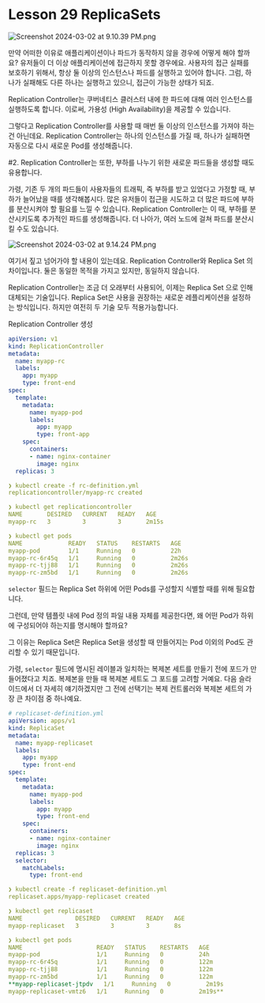 # Lesson 29 ReplicaSets

![Screenshot 2024-03-02 at 9.10.39 PM.png](Lesson%2029%20ReplicaSets%20b5e938fa1f8a4f83b9a01aa85e98ffad/Screenshot_2024-03-02_at_9.10.39_PM.png)

만약 어떠한 이유로 애플리케이션이나 파드가 동작하지 않을 경우에 어떻게 해야 할까요? 유저들이 더 이상 애플리케이션에 접근하지 못할 경우에요. 사용자의 접근 실패를 보호하기 위해서, 항상 둘 이상의 인스턴스나 파드를 실행하고 있어야 합니다. 그럼, 하나가 실패해도 다른 하나는 실행하고 있으니, 접근이 가능한 상태가 되죠.

Replication Controller는 쿠버네티스 클러스터 내에 한 파드에 대해 여러 인스턴스를 실행하도록 합니다. 이로써, 가용성 (High Availability)을 제공할 수 있습니다.

그렇다고 Replication Controller를 사용할 때 매번 둘 이상의 인스턴스를 가져야 하는 건 아닌데요. Replication Controller는 하나의 인스턴스를 가질 때, 하나가 실패하면 자동으로 다시 새로운 Pod를 생성해줍니다.

#2. Replication Controller는 또한, 부하를 나누기 위한 새로운 파드들을 생성할 때도 유용합니다.

가령, 기존 두 개의 파드들이 사용자들의 트래픽, 즉 부하를 받고 있었다고 가정할 때, 부하가 늘어났을 때를 생각해봅시다. 많은 유저들이 접근을 시도하고 더 많은 파드에 부하를 분산시켜야 할 필요를 느낄 수 있습니다. Replication Controller는 이 때, 부하를 분산시키도록 추가적인 파드를 생성해줍니다. 더 나아가, 여러 노드에 걸쳐 파드를 분산시킬 수도 있습니다.

![Screenshot 2024-03-02 at 9.14.24 PM.png](Lesson%2029%20ReplicaSets%20b5e938fa1f8a4f83b9a01aa85e98ffad/Screenshot_2024-03-02_at_9.14.24_PM.png)

여기서 짚고 넘어가야 할 내용이 있는데요. Replication Controller와 Replica Set 의 차이입니다.  둘은 동일한 목적을 가지고 있지만, 동일하지 않습니다.

Replication Controller는 조금 더 오래부터 사용되어, 이제는 Replica Set 으로 인해 대체되는 기술입니다. Replica Set은 사용을 권장하는 새로운 레플리케이션을 설정하는 방식입니다. 하지만 여전히 두 기술 모두 적용가능합니다.

Replication Controller 생성

```yaml
apiVersion: v1
kind: ReplicationController
metadata:
  name: myapp-rc
  labels:
    app: myapp
    type: front-end
spec:
  template:
    metadata:
      name: myapp-pod
      labels:
        app: myapp
        type: front-app
    spec:
      containers:
      - name: nginx-container
        image: nginx
  replicas: 3
```

```yaml
❯ kubectl create -f rc-definition.yml
replicationcontroller/myapp-rc created

❯ kubectl get replicationcontroller
NAME       DESIRED   CURRENT   READY   AGE
myapp-rc   3         3         3       2m15s

❯ kubectl get pods
NAME             READY   STATUS    RESTARTS   AGE
myapp-pod        1/1     Running   0          22h
myapp-rc-6r45q   1/1     Running   0          2m26s
myapp-rc-tjj88   1/1     Running   0          2m26s
myapp-rc-zm5bd   1/1     Running   0          2m26s
```

`selector` 필드는 Replica Set 하위에 어떤 Pods를 구성할지 식별할 때를 위해 필요합니다.

그런데, 만약 템플릿 내에 Pod 정의 파일 내용 자체를 제공한다면, 왜 어떤 Pod가 하위에 구성되어야 하는지를 명시해야 할까요?

그 이유는 Replica Set은 Replica Set을 생성할 때 만들어지는 Pod 이외의 Pod도 관리할 수 있기 때문입니다.

가령, `selector` 필드에 명시된 레이블과 일치하는 복제본 세트를 만들기 전에 포드가 만들어졌다고 치죠. 복제본을 만들 때 복제본 세트도 그 포드를 고려할 거예요. 다음 슬라이드에서 더 자세히 얘기하겠지만 그 전에 선택기는 복제 컨트롤러와 복제본 세트의 가장 큰 차이점 중 하나예요.

```yaml
# replicaset-definition.yml
apiVersion: apps/v1
kind: ReplicaSet
metadata:
  name: myapp-replicaset
  labels:
    app: myapp
    type: front-end
spec:
  template:
    metadata:
      name: myapp-pod
      labels:
        app: myapp
        type: front-end
    spec:
      containers:
      - name: nginx-container
        image: nginx
  replicas: 3
  selector:
    matchLabels:
      type: front-end
```

```yaml
❯ kubectl create -f replicaset-definition.yml
replicaset.apps/myapp-replicaset created

❯ kubectl get replicaset
NAME               DESIRED   CURRENT   READY   AGE
myapp-replicaset   3         3         3       8s
```

```yaml
❯ kubectl get pods                                                                  ─╯
NAME                     READY   STATUS    RESTARTS   AGE
myapp-pod                1/1     Running   0          24h
myapp-rc-6r45q           1/1     Running   0          122m
myapp-rc-tjj88           1/1     Running   0          122m
myapp-rc-zm5bd           1/1     Running   0          122m
**myapp-replicaset-jtpdv   1/1     Running   0          2m19s
myapp-replicaset-vmtz6   1/1     Running   0          2m19s**
```